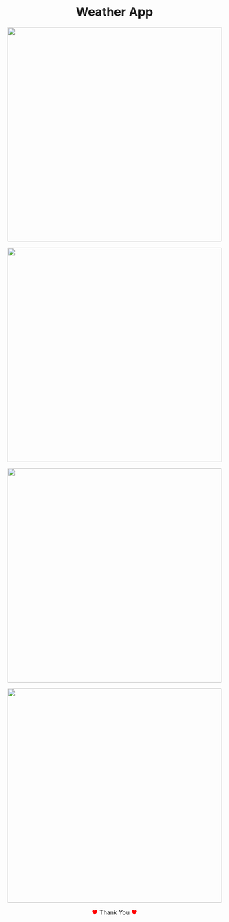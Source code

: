 <h1 align="center">Weather App</h1>


<p align="center">
<img width="500px" src="https://user-images.githubusercontent.com/80118217/201966074-b2235378-db6d-44ae-a7a2-2a0c868e6f39.JPG">
</p>


<p align="center">
<img width="500px" src="https://user-images.githubusercontent.com/80118217/201969245-b3ae0e40-72d6-4d3c-8b97-3ee03fcd2eca.JPG">
</p>

<p align="center">
<img width="500px" src="https://user-images.githubusercontent.com/80118217/201970106-30eb31d6-cf26-4333-b92a-e00d482082af.JPG">
</p>

<p align="center">
<img width="500px" src="https://user-images.githubusercontent.com/80118217/201971524-a35dbb12-4a64-48b7-9bae-bc6904f01ff8.JPG">
</p>

<p align="center"><span style="color: red;">&hearts;</span> Thank You <span style="color: red;">&hearts;</span></p>
